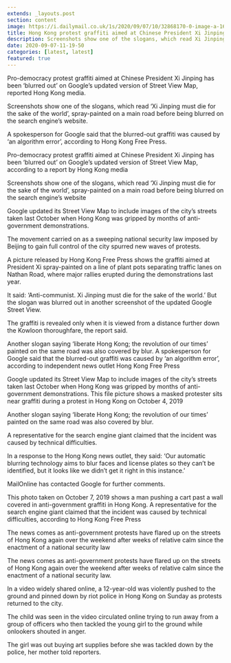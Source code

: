 ```yaml
---
extends: _layouts.post
section: content
image: https://i.dailymail.co.uk/1s/2020/09/07/10/32868170-0-image-a-16_1599472712831.jpg 
title: Hong Kong protest graffiti aimed at Chinese President Xi Jinping is blurred out on Google Map 
description: Screenshots show one of the slogans, which read Xi Jinping must die for the sake of the world, spray-painted on a main road before being blurred on the Google site, reported Hong Kong media. 
date: 2020-09-07-11-19-50 
categories: [latest, latest] 
featured: true 
--- 
```

Pro-democracy protest graffiti aimed at Chinese President Xi Jinping has been ‘blurred out’ on Google’s updated version of Street View Map, reported Hong Kong media.

Screenshots show one of the slogans, which read ‘Xi Jinping must die for the sake of the world’, spray-painted on a main road before being blurred on the search engine’s website.

A spokesperson for Google said that the blurred-out graffiti was caused by ‘an algorithm error’, according to Hong Kong Free Press.

Pro-democracy protest graffiti aimed at Chinese President Xi Jinping has been ‘blurred out’ on Google’s updated version of Street View Map, according to a report by Hong Kong media

Screenshots show one of the slogans, which read ‘Xi Jinping must die for the sake of the world’, spray-painted on a main road before being blurred on the search engine’s website

Google updated its Street View Map to include images of the city’s streets taken last October when Hong Kong was gripped by months of anti-government demonstrations.

The movement carried on as a sweeping national security law imposed by Beijing to gain full control of the city spurred new waves of protests.

A picture released by Hong Kong Free Press shows the graffiti aimed at President Xi spray-painted on a line of plant pots separating traffic lanes on Nathan Road, where major rallies erupted during the demonstrations last year.

It said: ‘Anti-communist. Xi Jinping must die for the sake of the world.’ But the slogan was blurred out in another screenshot of the updated Google Street View.

The graffiti is revealed only when it is viewed from a distance further down the Kowloon thoroughfare, the report said.

Another slogan saying ‘liberate Hong Kong; the revolution of our times’ painted on the same road was also covered by blur. A spokesperson for Google said that the blurred-out graffiti was caused by ‘an algorithm error’, according to independent news outlet Hong Kong Free Press

Google updated its Street View Map to include images of the city’s streets taken last October when Hong Kong was gripped by months of anti-government demonstrations. This file picture shows a masked protester sits near graffiti during a protest in Hong Kong on October 4, 2019

Another slogan saying ‘liberate Hong Kong; the revolution of our times’ painted on the same road was also covered by blur.

A representative for the search engine giant claimed that the incident was caused by technical difficulties.

In a response to the Hong Kong news outlet, they said: ‘Our automatic blurring technology aims to blur faces and license plates so they can’t be identified, but it looks like we didn’t get it right in this instance.’

MailOnline has contacted Google for further comments.

This photo taken on October 7, 2019 shows a man pushing a cart past a wall covered in anti-government graffiti in Hong Kong. A representative for the search engine giant claimed that the incident was caused by technical difficulties, according to Hong Kong Free Press

The news comes as anti-government protests have flared up on the streets of Hong Kong again over the weekend after weeks of relative calm since the enactment of a national security law

The news comes as anti-government protests have flared up on the streets of Hong Kong again over the weekend after weeks of relative calm since the enactment of a national security law.

In a video widely shared online, a 12-year-old was violently pushed to the ground and pinned down by riot police in Hong Kong on Sunday as protests returned to the city.

The child was seen in the video circulated online trying to run away from a group of officers who then tackled the young girl to the ground while onlookers shouted in anger.

The girl was out buying art supplies before she was tackled down by the police, her mother told reporters.

